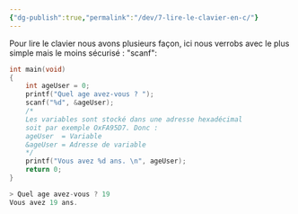 ```yaml
---
{"dg-publish":true,"permalink":"/dev/7-lire-le-clavier-en-c/"}
---
```


Pour lire le clavier nous avons plusieurs façon, ici nous verrobs avec le plus simple mais le moins sécurisé : "scanf":
```C
int main(void)
{
    int ageUser = 0;
    printf("Quel age avez-vous ? ");
    scanf("%d", &ageUser);
    /*
    Les variables sont stocké dans une adresse hexadécimal
    soit par exemple OxFA95D7. Donc :
    ageUser  = Variable
    &ageUser = Adresse de variable
    */
    printf("Vous avez %d ans. \n", ageUser);
    return 0;
}

> Quel age avez-vous ? 19
Vous avez 19 ans.
```